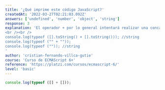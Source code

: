 ```yaml
---
title: '¿Qué imprime este código JavaScript?'
createdAt: '2022-03-27T02:21:03.092Z'
answers: ['undefined', 'number', 'object', 'string']
response: 3
explanation: 'El operador + por lo general intentará realizar una concateneción, en este caso, el interprete de JavaScript, por coerción de tipos intentará convertir los arreglos a cadenas de texto, haciendo algo como esto aunque no lo veamos:
<br /><br />
console.log(typeof ([].toString() + [].toString())); //string
console.log(typeof ("" + ""));
console.log(typeof ("")); //string
'
author: 'cristian-fernando-villca-gutie'
course: 'Curso de ECMAScript 6+'
reference: 'https://platzi.com/cursos/ecmascript-6/'
level: 'basic'
---
```


```javascript
console.log(typeof ([] + []));
```
